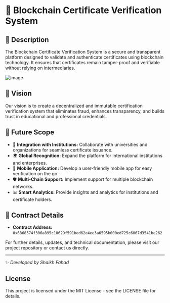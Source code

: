 # 🚀 Blockchain Certificate Verification System

## 📝 Description
The Blockchain Certificate Verification System is a secure and transparent platform designed to validate and authenticate certificates using blockchain technology. It ensures that certificates remain tamper-proof and verifiable without relying on intermediaries.

![image](https://github.com/user-attachments/assets/9df3e12c-e12b-4470-85ff-67288c900ad9)

## 🌟 Vision
Our vision is to create a decentralized and immutable certification verification system that eliminates fraud, enhances transparency, and builds trust in educational and professional credentials.

## 🔎 Future Scope
- 📡 **Integration with Institutions:** Collaborate with universities and organizations for seamless certificate issuance.
- 🌍 **Global Recognition:** Expand the platform for international institutions and enterprises.
- 📱 **Mobile Application:** Develop a user-friendly mobile app for easy verification on the go.
- 🛡️ **Multi-Chain Support:** Implement support for multiple blockchain networks.
- 📊 **Smart Analytics:** Provide insights and analytics for institutions and certificate holders.

## 📜 Contract Details
- **Contract Address:** `0x6868574f306a895c18629f591bed62e4ee3a6595b000ed725c6067d3541be262`

For further details, updates, and technical documentation, please visit our project repository or contact us directly.

---

✨ *Developed by Shaikh Fahad*

## License

This project is licensed under the MIT License - see the LICENSE file for details. 
